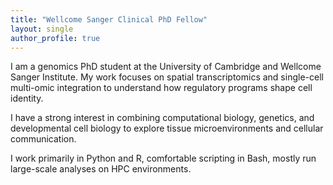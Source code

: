 ```yaml
---
title: "Wellcome Sanger Clinical PhD Fellow"
layout: single
author_profile: true
---
```


I am a genomics PhD student at the University of Cambridge and Wellcome Sanger Institute. My work focuses on spatial transcriptomics and single-cell multi-omic integration to understand how regulatory programs shape cell identity.

I have a strong interest in combining computational biology, genetics, and developmental cell biology to explore tissue microenvironments and cellular communication.

I work primarily in Python and R, comfortable scripting in Bash, mostly run large-scale analyses on HPC environments.
